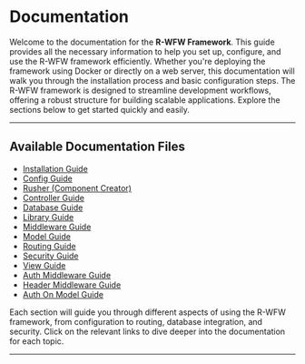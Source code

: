 # Documentation

Welcome to the documentation for the **R-WFW Framework**. This guide provides all the necessary information to help you set up, configure, and use the R-WFW framework efficiently. Whether you're deploying the framework using Docker or directly on a web server, this documentation will walk you through the installation process and basic configuration steps. The R-WFW framework is designed to streamline development workflows, offering a robust structure for building scalable applications. Explore the sections below to get started quickly and easily.

---

## Available Documentation Files

- [Installation Guide](https://github.com/ICWR-TEAM/R-WFW/blob/main/Documentation/Installation.md)
- [Config Guide](https://github.com/ICWR-TEAM/R-WFW/blob/main/Documentation/Config.md)
- [Rusher (Component Creator)](https://github.com/ICWR-TEAM/R-WFW/blob/main/Documentation/Rusher.md)
- [Controller Guide](https://github.com/ICWR-TEAM/R-WFW/blob/main/Documentation/Controller.md)
- [Database Guide](https://github.com/ICWR-TEAM/R-WFW/blob/main/Documentation/Database.md)
- [Library Guide](https://github.com/ICWR-TEAM/R-WFW/blob/main/Documentation/Library.md)
- [Middleware Guide](https://github.com/ICWR-TEAM/R-WFW/blob/main/Documentation/Middleware.md)
- [Model Guide](https://github.com/ICWR-TEAM/R-WFW/blob/main/Documentation/Model.md)
- [Routing Guide](https://github.com/ICWR-TEAM/R-WFW/blob/main/Documentation/Routing.md)
- [Security Guide](https://github.com/ICWR-TEAM/R-WFW/blob/main/Documentation/Security.md)
- [View Guide](https://github.com/ICWR-TEAM/R-WFW/blob/main/Documentation/View.md)
- [Auth Middleware Guide](https://github.com/ICWR-TEAM/R-WFW/blob/main/Documentation/Auth.md)
- [Header Middleware Guide](https://github.com/ICWR-TEAM/R-WFW/blob/main/Documentation/Header.md)
- [Auth On Model Guide](https://github.com/ICWR-TEAM/R-WFW/blob/main/Documentation/Authentication.md)

Each section will guide you through different aspects of using the R-WFW framework, from configuration to routing, database integration, and security. Click on the relevant links to dive deeper into the documentation for each topic.

---
